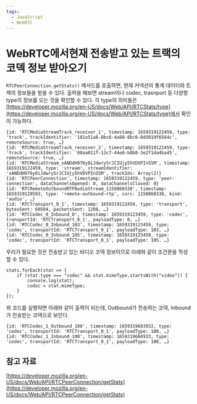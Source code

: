 ```yaml
---
tags:
  - JavaScript
  - WebRTC
---
```

# WebRTC에서현재 전송받고 있는 트랙의 코덱 정보 받아오기

`RTCPeerConnection.getStats()` 메서드를 호출하면, 현재 커넥션의 통계 데이터와 트랙의 정보들을 받을 수 있다. 출력을 해보면 stream이나 codec, trasnport 등 다양항 type의 정보를 오는 것을 확인할 수 있다. 각 type의 의미들은 [https://developer.mozilla.org/en-US/docs/Web/API/RTCStats/type](https://developer.mozilla.org/en-US/docs/Web/API/RTCStats/type)에서 확인이 가능하다.

```
{id: 'RTCMediaStreamTrack_receiver_1', timestamp: 1659319122459, type: 'track', trackIdentifier: '181e51a6-8bc6-4a88-8bc0-8d5019f6564c', remoteSource: true, …}
{id: 'RTCMediaStreamTrack_receiver_2', timestamp: 1659319122459, type: 'track', trackIdentifier: '08aa011f-13c7-44e8-b8b8-3e2f1da4bad5', remoteSource: true, …}
{id: 'RTCMediaStream_xANDdH976y0iJdwry5rJCIUjy5hVDVPInSSM', timestamp: 1659319122459, type: 'stream', streamIdentifier: 'xANDdH976y0iJdwry5rJCIUjy5hVDVPInSSM', trackIds: Array(2)}
{id: 'RTCPeerConnection', timestamp: 1659319122459, type: 'peer-connection', dataChannelsOpened: 0, dataChannelsClosed: 0}
{id: 'RTCRemoteOutboundRTPAudioStream_1158860338', timestamp: 1659319120593, type: 'remote-outbound-rtp', ssrc: 1158860338, kind: 'audio', …}
{id: 'RTCTransport_0_1', timestamp: 1659319122459, type: 'transport', bytesSent: 60504, packetsSent: 1208, …}
{id: 'RTCCodec_0_Inbound_0', timestamp: 1659319123459, type: 'codec', transportId: 'RTCTransport_0_1', payloadType: 0, …}
{id: 'RTCCodec_0_Inbound_103', timestamp: 1659319123459, type: 'codec', transportId: 'RTCTransport_0_1', payloadType: 103, …}
{id: 'RTCCodec_0_Inbound_105', timestamp: 1659319123459, type: 'codec', transportId: 'RTCTransport_0_1', payloadType: 105, …}

```

우리가 필요한 것은 전송받고 있는 비디오 코덱 정보이므로 아래와 같이 조건문을 작성할 수 있다.

```
stats.forEach(stat => {
    if (stat.type === "codec" && stat.mimeType.startsWith("video")) {
        console.log(stat);
        codec = stat.mimeType;
    }
});

```

위 코드를 실행하면 아래와 같이 출력이 되는데, Outbound가 전송하는 코덱, Inbound가 전송받는 코덱으로 보인다.

```
{id: 'RTCCodec_1_Outbound_100', timestamp: 1659319683932, type: 'codec', transportId: 'RTCTransport_0_1', payloadType: 100, …}
{id: 'RTCCodec_1_Inbound_100', timestamp: 1659319684933, type: 'codec', transportId: 'RTCTransport_0_1', payloadType: 100, …}

```

## 참고 자료

[https://developer.mozilla.org/en-US/docs/Web/API/RTCPeerConnection/getStats](https://developer.mozilla.org/en-US/docs/Web/API/RTCPeerConnection/getStats)